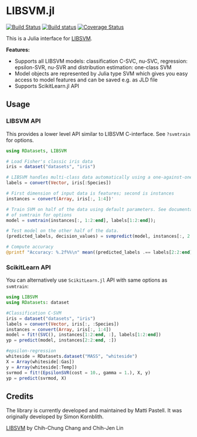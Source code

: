 # LIBSVM.jl

[![Build Status](https://travis-ci.org/mpastell/LIBSVM.jl.svg?branch=master)](https://travis-ci.org/mpastell/LIBSVM.jl)
[![Build status](https://ci.appveyor.com/api/projects/status/1v8jpbiy1o7mpi6q/branch/master?svg=true)](https://ci.appveyor.com/project/mpastell/libsvm-jl/branch/master)
[![Coverage Status](https://coveralls.io/repos/github/mpastell/LIBSVM.jl/badge.svg?branch=master)](https://coveralls.io/github/mpastell/LIBSVM.jl?branch=master)

This is a Julia interface for [LIBSVM](http://www.csie.ntu.edu.tw/~cjlin/libsvm/).

**Features:**
* Supports all LIBSVM models: classification C-SVC, nu-SVC, regression: epsilon-SVR, nu-SVR
    and distribution estimation: one-class SVM
* Model objects are represented by Julia type SVM which gives you easy
  access to model features and can be saved e.g. as JLD file
* Supports ScikitLearn.jl API

## Usage

### LIBSVM API

This provides a lower level API similar to LIBSVM C-interface. See `?svmtrain`
for options.

```julia
using RDatasets, LIBSVM

# Load Fisher's classic iris data
iris = dataset("datasets", "iris")

# LIBSVM handles multi-class data automatically using a one-against-one strategy
labels = convert(Vector, iris[:Species])

# First dimension of input data is features; second is instances
instances = convert(Array, iris[:, 1:4])'

# Train SVM on half of the data using default parameters. See documentation
# of svmtrain for options
model = svmtrain(instances[:, 1:2:end], labels[1:2:end]);

# Test model on the other half of the data.
(predicted_labels, decision_values) = svmpredict(model, instances[:, 2:2:end]);

# Compute accuracy
@printf "Accuracy: %.2f%%\n" mean((predicted_labels .== labels[2:2:end]))*100
```

### ScikitLearn API

You can alternatively use `ScikitLearn.jl` API with same options as `svmtrain`:

```julia
using LIBSVM
using RDatasets: dataset

#Classification C-SVM
iris = dataset("datasets", "iris")
labels = convert(Vector, iris[:, :Species])
instances = convert(Array, iris[:, 1:4])
model = fit!(SVC(), instances[1:2:end, :], labels[1:2:end])
yp = predict(model, instances[2:2:end, :])

#epsilon-regression
whiteside = RDatasets.dataset("MASS", "whiteside")
X = Array(whiteside[:Gas])
y = Array(whiteside[:Temp])
svrmod = fit!(EpsilonSVR(cost = 10., gamma = 1.), X, y)
yp = predict(svrmod, X)
```

## Credits

The library is currently developed and maintained by Matti Pastell. It was originally
developed by Simon Kornblith.

[LIBSVM](http://www.csie.ntu.edu.tw/~cjlin/libsvm/) by Chih-Chung Chang and Chih-Jen Lin
